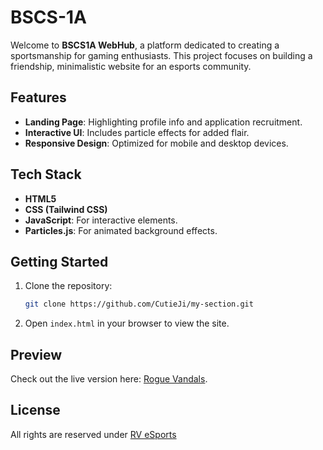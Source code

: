 # BSCS-1A

Welcome to **BSCS1A WebHub**, a platform dedicated to creating a sportsmanship for gaming enthusiasts. This project focuses on building a friendship, minimalistic website for an esports community.

## Features
- **Landing Page**: Highlighting profile info and application recruitment.
- **Interactive UI**: Includes particle effects for added flair.
- **Responsive Design**: Optimized for mobile and desktop devices.

## Tech Stack
- **HTML5**
- **CSS (Tailwind CSS)**
- **JavaScript**: For interactive elements.
- **Particles.js**: For animated background effects.

## Getting Started

1. Clone the repository:
    ```bash
    git clone https://github.com/CutieJi/my-section.git
    ```
2. Open `index.html` in your browser to view the site.

## Preview

Check out the live version here: [Rogue Vandals](https://bscs1a.netlify.app).

## License

All rights are reserved under [RV eSports](https://github.com/CutieJi/esports/blob/main/LICENSE)

